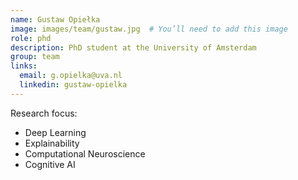 ```yaml
---
name: Gustaw Opiełka
image: images/team/gustaw.jpg  # You’ll need to add this image
role: phd
description: PhD student at the University of Amsterdam
group: team
links:
  email: g.opielka@uva.nl
  linkedin: gustaw-opielka
---
```


Research focus:  
- Deep Learning  
- Explainability  
- Computational Neuroscience  
- Cognitive AI  
